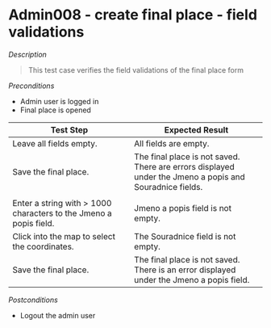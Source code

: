 # Admin008 - create final place - field validations

*Description*
>This test case verifies the field validations of the final place form


*Preconditions*
* Admin user is logged in
* Final place is opened

|Test Step|Expected Result|
|---------|---------------|
|Leave all fields empty.|All fields are empty.|
|Save the final place.|The final place is not saved.<br>There are errors displayed under the Jmeno a popis and Souradnice fields.|
|||
|Enter a string with > 1000 characters to the Jmeno a popis field.|Jmeno a popis field is not empty.|
|Click into the map to select the coordinates.|The Souradnice field is not empty.|
|Save the final place.|The final place is not saved.<br>There is an error displayed under the Jmeno a popis field.|

*Postconditions*
* Logout the admin user
